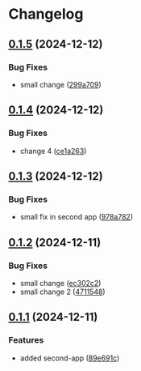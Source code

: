 # Changelog

## [0.1.5](https://github.com/viktorsaws/semrel-monorepo-experiment/compare/second-app/v0.1.4...second-app/v0.1.5) (2024-12-12)


### Bug Fixes

* small change ([299a709](https://github.com/viktorsaws/semrel-monorepo-experiment/commit/299a7092897512a31b74c83d11918a387a25165d))

## [0.1.4](https://github.com/viktorsaws/semrel-monorepo-experiment/compare/second-app/v0.1.3...second-app/v0.1.4) (2024-12-12)


### Bug Fixes

* change 4 ([ce1a263](https://github.com/viktorsaws/semrel-monorepo-experiment/commit/ce1a2633b05cb081a31ddeb91fee0d245e2d979f))

## [0.1.3](https://github.com/viktorsaws/semrel-monorepo-experiment/compare/second-app/v0.1.2...second-app/v0.1.3) (2024-12-12)


### Bug Fixes

* small fix in second app ([978a782](https://github.com/viktorsaws/semrel-monorepo-experiment/commit/978a78284da17e24661126198faf3f36b54871ba))

## [0.1.2](https://github.com/viktorsaws/semrel-monorepo-experiment/compare/second-app/v0.1.1...second-app/v0.1.2) (2024-12-11)


### Bug Fixes

* small change ([ec302c2](https://github.com/viktorsaws/semrel-monorepo-experiment/commit/ec302c24b0ad6766ff29a7ac479969d196191a62))
* small change 2 ([4711548](https://github.com/viktorsaws/semrel-monorepo-experiment/commit/4711548d132cc044d6bade860b213b792cb81a15))

## [0.1.1](https://github.com/viktorsaws/semrel-monorepo-experiment/compare/second-app-v0.1.0...second-app/v0.1.1) (2024-12-11)


### Features

* added second-app ([89e691c](https://github.com/viktorsaws/semrel-monorepo-experiment/commit/89e691caa90521460a5da26122fa1cb9183d201a))
